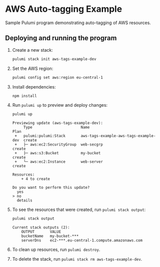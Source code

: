 # AWS Auto-tagging Example

Sample Pulumi program demonstrating auto-tagging of AWS resources.

## Deploying and running the program

1. Create a new stack:

   ```bash
   pulumi stack init aws-tags-example-dev
   ```

1. Set the AWS region:

   ```bash
   pulumi config set aws:region eu-central-1
   ```

1. Install dependencies:

   ```bash
   npm install
   ```

1. Run `pulumi up` to preview and deploy changes:

   ```bash
   pulumi up
   ```

   ```
   Previewing update (aws-tags-example-dev):
        Type                      Name                                   Plan
    +   pulumi:pulumi:Stack       aws-tags-example-aws-tags-example-dev  create
    +   ├─ aws:ec2:SecurityGroup  web-secgrp                             create
    +   ├─ aws:s3:Bucket          my-bucket                              create
    +   └─ aws:ec2:Instance       web-server                             create

   Resources:
       + 4 to create

   Do you want to perform this update?
     yes
   > no
     details
   ```

1. To see the resources that were created, run `pulumi stack output`:

   ```bash
   pulumi stack output
   ```

   ```
   Current stack outputs (2):
       OUTPUT       VALUE
       bucketName   my-bucket-***
       serverDns    ec2-***.eu-central-1.compute.amazonaws.com
   ```

1. To clean up resources, run `pulumi destroy`.

1. To delete the stack, run `pulumi stack rm aws-tags-example-dev`.
